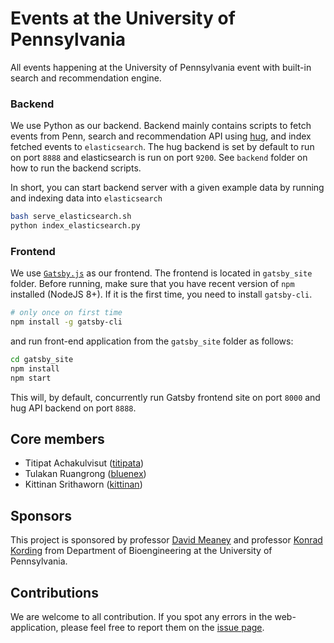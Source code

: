 # Events at the University of Pennsylvania

All events happening at the University of Pennsylvania event with built-in search and recommendation engine.

### Backend

We use Python as our backend. Backend mainly contains scripts to fetch events from Penn, search and recommendation API using [hug](https://www.hug.rest/), 
and index fetched events to `elasticsearch`. The hug backend is set by default to run on port `8888` and elasticsearch is run on port `9200`. 
See `backend` folder on how to run the backend scripts. 

In short, you can start backend server with a given example data by running and indexing data into `elasticsearch`

```sh
bash serve_elasticsearch.sh
python index_elasticsearch.py
```


### Frontend

We use [`Gatsby.js`](https://www.gatsbyjs.org/) as our frontend. The frontend is located in `gatsby_site` folder. 
Before running, make sure that you have recent version of `npm` installed (NodeJS 8+).
If it is the first time, you need to install `gatsby-cli`.

```sh
# only once on first time
npm install -g gatsby-cli
```

and run front-end application from the `gatsby_site` folder as follows:

```sh
cd gatsby_site
npm install
npm start
```

This will, by default, concurrently run Gatsby frontend site on port `8000` and hug API backend on port `8888`.


## Core members

- Titipat Achakulvisut ([titipata](https://github.com/titipata))
- Tulakan Ruangrong ([bluenex](https://github.com/bluenex))
- Kittinan Srithaworn ([kittinan](https://github.com/kittinan))


## Sponsors

This project is sponsored by professor [David Meaney](https://www.seas.upenn.edu/directory/profile.php?ID=64) and 
professor [Konrad Kording](http://kordinglab.com) from Department of Bioengineering at 
the University of Pennsylvania.


## Contributions

We are welcome to all contribution. If you spot any errors in the web-application, 
please feel free to report them on the [issue page](https://github.com/titipata/penn-events-calendar/issues).
